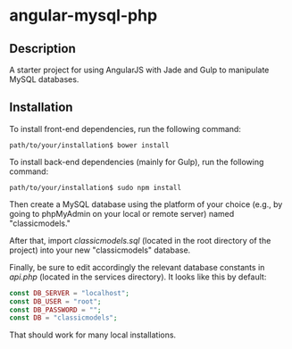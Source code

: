 # angular-mysql-php

## Description

A starter project for using AngularJS with Jade and Gulp to manipulate MySQL databases.

## Installation

To install front-end dependencies, run the following command:

```Shell
path/to/your/installation$ bower install
```

To install back-end dependencies (mainly for Gulp), run the following command:

```Shell
path/to/your/installation$ sudo npm install
```

Then create a MySQL database using the platform of your choice (e.g., by going to phpMyAdmin on your local or remote server) named "classicmodels."

After that, import _classicmodels.sql_ (located in the root directory of the project) into your new "classicmodels" database.

Finally, be sure to edit accordingly the relevant database constants in _api.php_ (located in the services directory). It looks like this by default:

```PHP
const DB_SERVER = "localhost";
const DB_USER = "root";
const DB_PASSWORD = "";
const DB = "classicmodels";
```

That should work for many local installations.